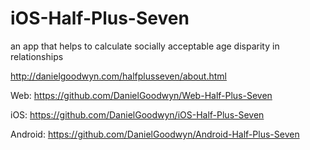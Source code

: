 # iOS-Half-Plus-Seven
an app that helps to calculate socially acceptable age disparity in relationships

http://danielgoodwyn.com/halfplusseven/about.html

Web: https://github.com/DanielGoodwyn/Web-Half-Plus-Seven

iOS: https://github.com/DanielGoodwyn/iOS-Half-Plus-Seven

Android: https://github.com/DanielGoodwyn/Android-Half-Plus-Seven
